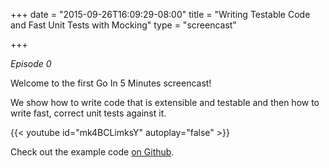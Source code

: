 +++
date = "2015-09-26T16:09:29-08:00"
title = "Writing Testable Code and Fast Unit Tests with Mocking"
type = "screencast"

+++

_Episode 0_

Welcome to the first Go In 5 Minutes screencast!

We show how to write code that is extensible and testable and then how to write fast, correct unit tests against it.
<!--more-->

{{< youtube id="mk4BCLimksY" autoplay="false" >}}


Check out the example code [on Github](https://github.com/arschles/go-in-5-minutes/tree/master/episode0).
